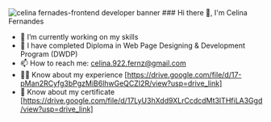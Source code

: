 <img src="https://www.figma.com/file/reNedTp1BRRtbL9mY4BIPR/Celinafernandes?type=design&node-id=0%3A1&mode=dev&t=8fcbcn1Q49YID0BX-1" alt="celina fernades-frontend developer banner">
### Hi there 👋, I'm Celina Fernandes

- 🔭 I’m currently working on my skills
- 🌱 I have completed Diploma in Web Page Designing & Development Program (DWDP)
- 📫 How to reach me: celina.922.fernz@gmail.com
- 🧑‍💻 Know about my experience [https://drive.google.com/file/d/17-pMan2RCyfg3bPgzMiB6lhwGeQCZI2R/view?usp=drive_link]
- 📑 Know about my certificate [https://drive.google.com/file/d/17LyU3hXdd9XLrCcdcdMt3ITHfiLA3Ggd/view?usp=drive_link]
